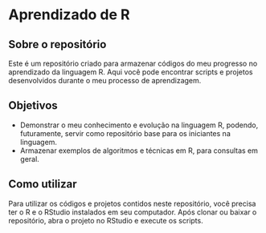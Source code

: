 # Aprendizado de R

## Sobre o repositório

Este é um repositório criado para armazenar códigos do meu progresso no aprendizado da linguagem R. Aqui você pode encontrar scripts e projetos desenvolvidos durante o meu processo de aprendizagem.

## Objetivos

* Demonstrar o meu conhecimento e evolução na linguagem R, podendo, futuramente, servir como repositório base para os iniciantes na linguagem.
* Armazenar exemplos de algoritmos e técnicas em R, para consultas em geral.

## Como utilizar

Para utilizar os códigos e projetos contidos neste repositório, você precisa ter o R e o RStudio instalados em seu computador. Após clonar ou baixar o repositório, abra o projeto no RStudio e execute os scripts.
